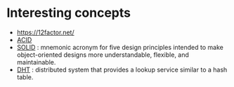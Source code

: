 # Interesting concepts
- https://12factor.net/
- [ACID](https://en.wikipedia.org/wiki/ACID)
- [SOLID](https://en.wikipedia.org/wiki/SOLID) : mnemonic acronym for five design principles intended to make object-oriented designs more understandable, flexible, and maintainable.
- [DHT](https://en.wikipedia.org/wiki/Distributed_hash_table) :  distributed system that provides a lookup service similar to a hash table.
